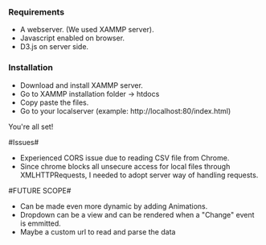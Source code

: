 ### Requirements ###
- A webserver. (We used XAMMP server).
- Javascript enabled on browser.
- D3.js on server side.

### Installation ###

- Download and install XAMMP server.
- Go to XAMMP installation folder -> htdocs
- Copy paste the files.
- Go to your localserver (example: http://localhost:80/index.html)

You're all set!

#Issues#
- Experienced CORS issue due to reading CSV file from Chrome. 
- Since chrome blocks all unsecure access for local files through XMLHTTPRequests, I needed to adopt server way of handling requests.

#FUTURE SCOPE#
- Can be made even more dynamic by adding Animations.
- Dropdown can be a view and can be rendered when a "Change" event is emmitted.
- Maybe a custom url to read and parse the data